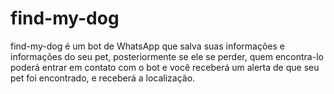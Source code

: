 ﻿# find-my-dog


find-my-dog é um bot de WhatsApp que salva suas informações e informações do seu pet, posteriormente se ele se perder, quem encontra-lo poderá entrar em contato com o bot e você receberá um alerta de que seu pet foi encontrado, e receberá a localização.

